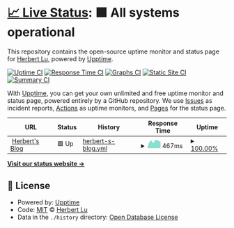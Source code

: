 # [📈 Live Status](https://lryong.github.io/upptime): <!--live status--> **🟩 All systems operational**

This repository contains the open-source uptime monitor and status page for [Herbert Lu](http://blog.herbert.top), powered by [Upptime](https://github.com/upptime/upptime).

[![Uptime CI](https://github.com/lryong/upptime/workflows/Uptime%20CI/badge.svg)](https://github.com/upptime/upptime/actions?query=workflow%3A%22Uptime+CI%22)
[![Response Time CI](https://github.com/lryong/upptime/workflows/Response%20Time%20CI/badge.svg)](https://github.com/upptime/upptime/actions?query=workflow%3A%22Response+Time+CI%22)
[![Graphs CI](https://github.com/lryong/upptime/workflows/Graphs%20CI/badge.svg)](https://github.com/upptime/upptime/actions?query=workflow%3A%22Graphs+CI%22)
[![Static Site CI](https://github.com/lryong/upptime/workflows/Static%20Site%20CI/badge.svg)](https://github.com/upptime/upptime/actions?query=workflow%3A%22Static+Site+CI%22)
[![Summary CI](https://github.com/lryong/upptime/workflows/Summary%20CI/badge.svg)](https://github.com/upptime/upptime/actions?query=workflow%3A%22Summary+CI%22)

With [Upptime](https://upptime.js.org), you can get your own unlimited and free uptime monitor and status page, powered entirely by a GitHub repository. We use [Issues](https://github.com/lryong/upptime/issues) as incident reports, [Actions](https://github.com/lryong/upptime/actions) as uptime monitors, and [Pages](https://lryong.github.io/upptime) for the status page.

<!--start: status pages-->
<!-- This summary is generated by Upptime (https://github.com/upptime/upptime) -->
<!-- Do not edit this manually, your changes will be overwritten -->
<!-- prettier-ignore -->
| URL | Status | History | Response Time | Uptime |
| --- | ------ | ------- | ------------- | ------ |
| <img alt="" src="https://favicons.githubusercontent.com/blog.herbert.top" height="13"> [Herbert's Blog](https://blog.herbert.top) | 🟩 Up | [herbert-s-blog.yml](https://github.com/lryong/upptime/commits/HEAD/history/herbert-s-blog.yml) | <details><summary><img alt="Response time graph" src="./graphs/herbert-s-blog/response-time-week.png" height="20"> 467ms</summary><br><a href="https://lryong.github.io/upptime/history/herbert-s-blog"><img alt="Response time 545" src="https://img.shields.io/endpoint?url=https%3A%2F%2Fraw.githubusercontent.com%2Flryong%2Fupptime%2FHEAD%2Fapi%2Fherbert-s-blog%2Fresponse-time.json"></a><br><a href="https://lryong.github.io/upptime/history/herbert-s-blog"><img alt="24-hour response time 434" src="https://img.shields.io/endpoint?url=https%3A%2F%2Fraw.githubusercontent.com%2Flryong%2Fupptime%2FHEAD%2Fapi%2Fherbert-s-blog%2Fresponse-time-day.json"></a><br><a href="https://lryong.github.io/upptime/history/herbert-s-blog"><img alt="7-day response time 467" src="https://img.shields.io/endpoint?url=https%3A%2F%2Fraw.githubusercontent.com%2Flryong%2Fupptime%2FHEAD%2Fapi%2Fherbert-s-blog%2Fresponse-time-week.json"></a><br><a href="https://lryong.github.io/upptime/history/herbert-s-blog"><img alt="30-day response time 1027" src="https://img.shields.io/endpoint?url=https%3A%2F%2Fraw.githubusercontent.com%2Flryong%2Fupptime%2FHEAD%2Fapi%2Fherbert-s-blog%2Fresponse-time-month.json"></a><br><a href="https://lryong.github.io/upptime/history/herbert-s-blog"><img alt="1-year response time 565" src="https://img.shields.io/endpoint?url=https%3A%2F%2Fraw.githubusercontent.com%2Flryong%2Fupptime%2FHEAD%2Fapi%2Fherbert-s-blog%2Fresponse-time-year.json"></a></details> | <details><summary><a href="https://lryong.github.io/upptime/history/herbert-s-blog">100.00%</a></summary><a href="https://lryong.github.io/upptime/history/herbert-s-blog"><img alt="All-time uptime 98.76%" src="https://img.shields.io/endpoint?url=https%3A%2F%2Fraw.githubusercontent.com%2Flryong%2Fupptime%2FHEAD%2Fapi%2Fherbert-s-blog%2Fuptime.json"></a><br><a href="https://lryong.github.io/upptime/history/herbert-s-blog"><img alt="24-hour uptime 100.00%" src="https://img.shields.io/endpoint?url=https%3A%2F%2Fraw.githubusercontent.com%2Flryong%2Fupptime%2FHEAD%2Fapi%2Fherbert-s-blog%2Fuptime-day.json"></a><br><a href="https://lryong.github.io/upptime/history/herbert-s-blog"><img alt="7-day uptime 100.00%" src="https://img.shields.io/endpoint?url=https%3A%2F%2Fraw.githubusercontent.com%2Flryong%2Fupptime%2FHEAD%2Fapi%2Fherbert-s-blog%2Fuptime-week.json"></a><br><a href="https://lryong.github.io/upptime/history/herbert-s-blog"><img alt="30-day uptime 100.00%" src="https://img.shields.io/endpoint?url=https%3A%2F%2Fraw.githubusercontent.com%2Flryong%2Fupptime%2FHEAD%2Fapi%2Fherbert-s-blog%2Fuptime-month.json"></a><br><a href="https://lryong.github.io/upptime/history/herbert-s-blog"><img alt="1-year uptime 100.00%" src="https://img.shields.io/endpoint?url=https%3A%2F%2Fraw.githubusercontent.com%2Flryong%2Fupptime%2FHEAD%2Fapi%2Fherbert-s-blog%2Fuptime-year.json"></a></details>

<!--end: status pages-->

[**Visit our status website →**](https://lryong.github.io/upptime)

## 📄 License

- Powered by: [Upptime](https://github.com/upptime/upptime)
- Code: [MIT](./LICENSE) © [Herbert Lu](http://blog.herbert.top)
- Data in the `./history` directory: [Open Database License](https://opendatacommons.org/licenses/odbl/1-0/)
